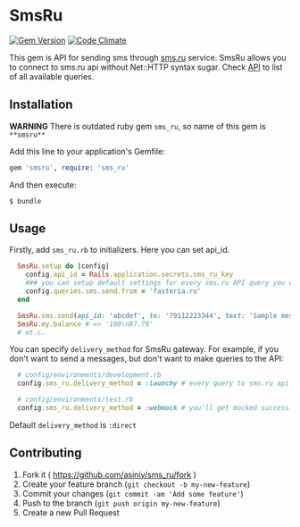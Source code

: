 # SmsRu

[![Gem Version](https://badge.fury.io/rb/smsru.png)](http://badge.fury.io/rb/smsru)
[![Code Climate](https://codeclimate.com/github/asiniy/sms_ru/badges/gpa.svg)](https://codeclimate.com/github/asiniy/sms_ru)

This gem is API for sending sms through [sms.ru](http://sms.ru) service. SmsRu allows you to connect to sms.ru api without Net::HTTP syntax sugar. Check [API](http://sms.ru/?panel=api) to list of all available queries.

## Installation

**WARNING** There is outdated ruby gem `sms_ru`, so name of this gem is `**smsru**`

Add this line to your application's Gemfile:

```ruby
gem 'smsru', require: 'sms_ru'
```

And then execute:

    $ bundle

## Usage

Firstly, add `sms_ru.rb` to initializers. Here you can set api_id.

``` ruby
  SmsRu.setup do |config|
    config.api_id = Rails.application.secrets.sms_ru_key
    ### you can setup default settings for every sms.ru API query you want
    config.queries.sms.send.from = 'fasteria.ru'
  end
```

``` ruby
  SmsRu.sms.send(api_id: 'abcdef', to: '79112223344', text: 'Sample message') # => '100\n000-00000'
  SmsRu.my.balance # => '100\n87.79'
  # et.c.
```

You can specify `delivery_method` for SmsRu gateway. For example, if you don't want to send a messages, but don't want to make queries to the API:

``` ruby
  # config/environments/development.rb
  config.sms_ru.delivery_method = :launchy # every query to sms.ru api will open new tab in the browser
```

``` ruby
  # config/environments/test.rb
  config.sms_ru.delivery_method = :webmock # you'll get mocked success answer
```

Default `delivery_method` is `:direct`


## Contributing

1. Fork it ( https://github.com/asiniy/sms_ru/fork )
2. Create your feature branch (`git checkout -b my-new-feature`)
3. Commit your changes (`git commit -am 'Add some feature'`)
4. Push to the branch (`git push origin my-new-feature`)
5. Create a new Pull Request
